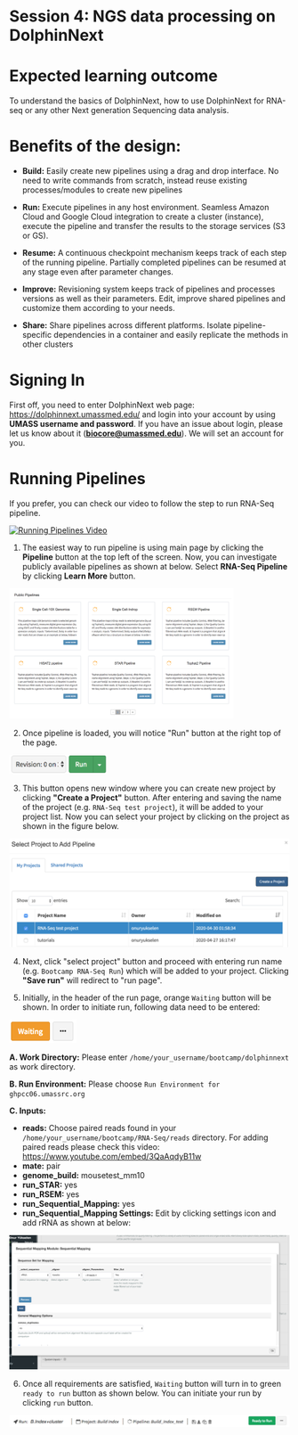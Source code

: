 Session 4: NGS data processing on DolphinNext
========

Expected learning outcome
========

To understand the basics of DolphinNext, how to use DolphinNext for RNA-seq or any other Next generation Sequencing data analysis.

Benefits of the design:
========

* **Build:** Easily create new pipelines using a drag and drop interface. No need to write commands from scratch, instead reuse existing processes/modules to create new pipelines

* **Run:** Execute pipelines in any host environment. Seamless Amazon Cloud and Google Cloud integration to create a cluster (instance), execute the pipeline and transfer the results to the storage services (S3 or GS).

* **Resume:** A continuous checkpoint mechanism keeps track of each step of the running pipeline. Partially completed pipelines can be resumed at any stage even after parameter changes.

* **Improve:** Revisioning system keeps track of pipelines and processes versions as well as their parameters. Edit, improve shared pipelines and customize them according to your needs.

* **Share:** Share pipelines across different platforms. Isolate pipeline-specific dependencies in a container and easily replicate the methods in other clusters


Signing In
==========

First off, you need to enter DolphinNext web page: https://dolphinnext.umassmed.edu/ and login into your account by using **UMASS username and password**. If you have an issue about login, please let us know about it (**biocore@umassmed.edu**). We will set an account for you.


Running Pipelines
=================

If you prefer, you can check our video to follow the step to run RNA-Seq pipeline.

[![Running Pipelines Video](https://raw.githubusercontent.com/UMMS-Biocore/dolphinnext/master/docs/dolphinNext/dolphinnext_images/youtube-overview.png)](https://www.youtube.com/embed/gaq_LwewFPA)

1. The easiest way to run pipeline is using main page by clicking the **Pipeline** button at the top left of the screen. Now, you can investigate publicly available pipelines as shown at below. Select **RNA-Seq Pipeline** by clicking **Learn More** button.

<img src="dolphinnext_images/main_page.png" width="80%">

2. Once pipeline is loaded, you will notice "Run" button at the right top of the page.


<img src="dolphinnext_images/project_runbutton.png" width="35%">


3. This button opens new window where you can create new project by clicking **"Create a Project"** button. After entering and saving the name of the project (e.g. `RNA-Seq test project`), it will be added to your project list. Now you can select your project by clicking on the project as shown in the figure below.

<img src="dolphinnext_images/project_pipeselect-rna.png" >

4. Next, click "select project" button and proceed with entering run name (e.g. `Bootcamp RNA-Seq Run`) which will be added to your project. Clicking **"Save run"** will redirect to "run page".

5. Initially, in the header of the run page, orange ``Waiting`` button will be shown. In order to initiate run, following data need to be entered:

<img src="dolphinnext_images/run_header_waiting.png">


**A. Work Directory:**  Please enter `/home/your_username/bootcamp/dolphinnext` as work directory.
    
**B. Run Environment:** Please choose `Run Environment for ghpcc06.umassrc.org`
    
**C. Inputs:** 

* **reads:**  Choose paired reads found in your `/home/your_username/bootcamp/RNA-Seq/reads` directory. For adding paired reads please check this video: https://www.youtube.com/embed/3QaAqdyB11w
* **mate:** pair
* **genome_build:** mousetest_mm10
* **run_STAR:** yes 
* **run_RSEM:** yes 
* **run_Sequential_Mapping:** yes 
* **run_Sequential_Mapping Settings:** Edit by clicking settings icon and add rRNA as shown at below:

<img src="dolphinnext_images/run_seq_mapping.png">
	
6. Once all requirements are satisfied, ``Waiting`` button will turn in to green ``ready to run`` button as shown below. You can initiate your run by clicking ``run`` button. 

<img src="dolphinnext_images/run_header_ready.png">



